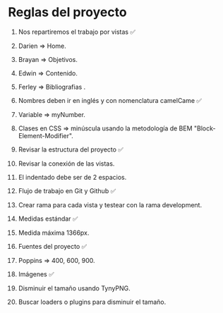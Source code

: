 # Reglas del proyecto

1. Nos repartiremos el trabajo por vistas ✅
  1. Darien => Home.
  2. Brayan => Objetivos.
  3. Edwin => Contenido.
  4. Ferley => Bibliografias .

2. Nombres deben ir en inglés y con nomenclatura camelCame ✅
  1. Variable => myNumber.
  2. Clases en CSS => minúscula usando la metodología de BEM "Block-Element-Modifier".

3. Revisar la estructura del proyecto ✅
  1. Revisar la conexión de las vistas.
  2. El indentado debe ser de 2 espacios.

4. Flujo de trabajo en Git y Github ✅
  1. Crear rama para cada vista y testear con la rama development.

5. Medidas estándar ✅
  1. Medida máxima 1366px.

6. Fuentes del proyecto ✅
  1. Poppins => 400, 600, 900.

8. Imágenes ✅
  1. Disminuir el tamaño usando TynyPNG.
  2. Buscar loaders o plugins para disminuir el tamaño.